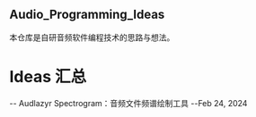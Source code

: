 ## Audio_Programming_Ideas
本仓库是自研音频软件编程技术的思路与想法。

# Ideas 汇总
-- Audlazyr Spectrogram：音频文件频谱绘制工具 --Feb 24, 2024

